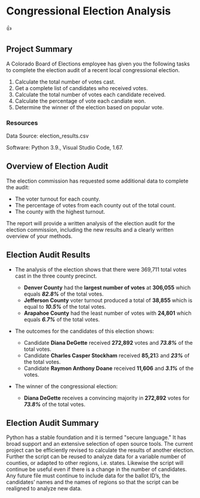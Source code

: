 # Congressional Election Analysis
:+1:
## Project Summary
A Colorado Board of Elections employee has given you the following tasks to complete the election audit of a recent local congressional election.

1. Calculate the total number of votes cast.
2. Get a complete list of candidates who received votes.
3. Calculate the total number of votes each candidate received.
4. Calculate the percentage of vote each candiate won.
5. Determine the winner of the election based on popular vote.

### Resources
Data Source: election_results.csv

Software: Python 3.9., Visual Studio Code, 1.67.
  
## Overview of Election Audit
The election commission has requested some additional data to complete the audit:

* The voter turnout for each county.
* The percentage of votes from each county out of the total count.
* The county with the highest turnout.

The report will provide a written analysis of the election audit for the election commission, including the new results and a clearly written overview of your methods.

## Election Audit Results
* The analysis of the election shows that there were 369,711 total votes cast in the three county precinct.

  - **Denver County** had the **largest number of votes** at **306,055** which equals ***82.8%*** of the total votes.
  - **Jefferson County** voter turnout produced a total of **38,855** which is equal to ***10.5%*** of the total votes. 
  - **Arapahoe County** had the least number of votes with **24,801** which equals ***6.7%*** of the total votes.
 
* The outcomes for the candidates of this election shows:
  
  - Candidate **Diana DeGette** received **272,892** votes and ***73.8%*** of the total votes.
  - Candidate **Charles Casper Stockham** received **85,21**3 and ***23%*** of the total votes.
  - Candidate **Raymon Anthony Doane** received **11,606** and ***3.1%*** of the votes.

* The winner of the congressional election:
  
  - **Diana DeGette** receives a convincing majority in **272,892** votes for ***73.8%*** of the total votes.
 
## Election Audit Summary
Python has a stable foundation and it is termed "secure language." It has broad support and an extensive selection of open source tools. The current project can be efficiently revised to calculate the results of another election. Further the script can be reused to analyze data for a variable number of counties, or adapted to other regions, i.e. states. Likewise the script will continue be useful even if there is a change in the number of candidates. Any future file must continue to include data for the ballot ID’s, the candidates’ names and the names of regions so that the script can be realigned to analyze new data.

